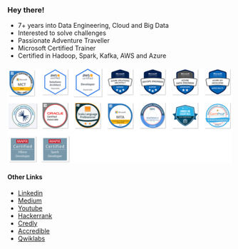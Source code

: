 ### Hey there! 
- 7+ years into Data Engineering, Cloud and Big Data
- Interested to solve challenges 
- Passionate Adventure Traveller
- Microsoft Certified Trainer
- Certified in Hadoop, Spark, Kafka, AWS and Azure

####
![alt text](images/badges.png)


#### Other Links
- [Linkedin](https://www.linkedin.com/in/appuv)
- [Medium](https://medium.com/@masterappu)
- [Youtube](https://www.youtube.com/channel/UCSMeGTVvGIFpBP9BhT_89Aw)
- [Hackerrank](https://www.hackerrank.com/masterappu)
- [Credly](https://www.credly.com/users/appuv/badges)
- [Accredible](https://www.credential.net/profile/appuv329546/wallet)
- [Qwiklabs](https://qwiklabs.com/public_profiles/aa816972-ce94-4ab8-bedd-18b7f7f3ac15)
